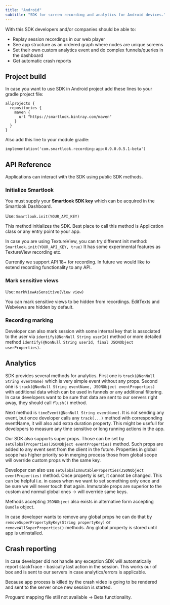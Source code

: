 ```yaml
---
title: "Android"
subtitle: "SDK for screen recording and analytics for Android devices."
---
```


With this SDK developers and/or companies should be able to:

* Replay session recordings in our web player
* See app structure as an ordered graph where nodes are unique screens
* Set their own custom analytics event and do complex funnels/queries in the dashboard
* Get automatic crash reports


## Project build

In case you want to use SDK in Android project add these lines to your gradle project file:

```android
allprojects {
  repositories {
    maven {
      url "https://smartlook.bintray.com/maven"
    }
  }
}
```

Also add this line to your module gradle:

`implementation('com.smartlook.recording:app:0.9.0.0.5.1-beta')`


## API Reference

Applications can interact with the SDK using public SDK methods.

### Initialize Smartlook

You must supply your **Smartlook SDK key** which can be acquired in the Smartlook Dashboard.

Use: `Smartlook.init(YOUR_API_KEY)`

This method initializes the SDK. Best place to call this method is Application class or any entry point to your app.

In case you are using TextureView, you can try different init method: `Smartlook.init(YOUR_API_KEY, true)` It has some experimental features as TextureView recording etc.

Currently we support API 18+ for recording. In future we would like to extend recording functionality to any API.

### Mark sensitive views

Use: `markViewAsSensitive(View view)`

You can mark sensitive views to be hidden from recordings. EditTexts and Webviews are hidden by default.

### Recording marking

Developer can also mark session with some internal key that is associated to the user via `identify(@NonNull String userId)` method or more detailed method `identify(@NonNull String userId, final JSONObject userProperties)`.


## Analytics

SDK provides several methods for analytics. First one is `track(@NonNull String eventName)` which is very simple event without any props. Second one is `track(@NonNull String eventName, JSONObject eventProperties)` with additional data which can be used in funnels or any additional filtering. In case developers want to be sure that data are sent to our servers right away, they should call `flush()` method.

Next method is `timeEvent(@NonNull String eventName)`. It is not sending any event, but once developer calls any `track(...)` method with corresponding eventName, it will also add extra duration property. This might be usefull for developers to measure any time sensitive or long running actions in the app.

Our SDK also supports super props. Those can be set by `setGlobalProperties(JSONObject eventProperties)` method. Such props are added to any event sent from the client in the future. Properties in global scope has higher priority so in merging process those from global scope will override custom props with the same key.

Developer can also use `setGlobalImmutableProperties(JSONObject eventProperties)` method. Once property is set, it cannot be changed. This can be helpful i.e. in cases when we want to set something only once and be sure we will never touch that again. Immutable props are superior to the custom and normal global ones -> will override same keys.

Methods accepting `JSONObject` also exists in alternative form accepting `Bundle` object.

In case developer wants to remove any global props he can do that by `removeSuperPropertyByKey(String propertyKey)` or `removeAllSuperProperties()` methods. Any global property is stored until app is uninstalled.


## Crash reporting

In case developer did not handle any exception SDK will automatically report stackTrace - basically last action in the session. This works our of box and is sent to our servers in case analytics/errors is applicable.

Because app process is killed by the crash video is going to be rendered and sent to the server once new session is started.

Proguard mapping file still not available -> Beta functionality.

